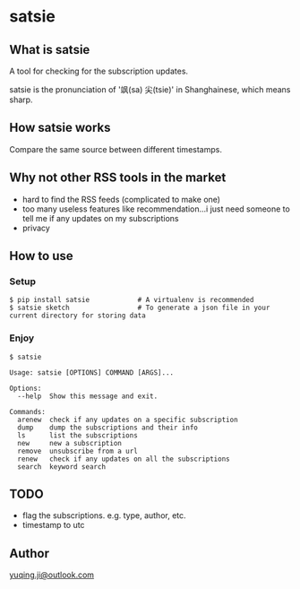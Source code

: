 # satsie

## What is satsie

A tool for checking for the subscription updates.

satsie is the pronunciation of '飒(sa) 尖(tsie)' in Shanghainese, which means sharp.

## How satsie works

Compare the same source between different timestamps.

## Why not other RSS tools in the market

- hard to find the RSS feeds (complicated to make one)
- too many useless features like recommendation...i just need someone to tell me if any updates on my subscriptions
- privacy

## How to use

### Setup

```
$ pip install satsie            # A virtualenv is recommended
$ satsie sketch                 # To generate a json file in your current directory for storing data
```

### Enjoy

```
$ satsie

Usage: satsie [OPTIONS] COMMAND [ARGS]...

Options:
  --help  Show this message and exit.

Commands:
  arenew  check if any updates on a specific subscription
  dump    dump the subscriptions and their info
  ls      list the subscriptions
  new     new a subscription
  remove  unsubscribe from a url
  renew   check if any updates on all the subscriptions
  search  keyword search
```

## TODO

- flag the subscriptions. e.g. type, author, etc.
- timestamp to utc

## Author

<yuqing.ji@outlook.com>
